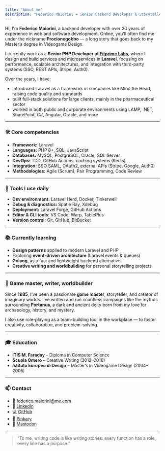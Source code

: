 ```yaml
---
title: "About me"
description: "Federico Maiorini – Senior Backend Developer & Storyteller"
---
```


Hi, I'm **Federico Maiorini**, a backend developer with over 20 years of experience in web and software development. Online, you’ll often find me under the nickname **Procionegobbo** — a long story that goes back to my Master’s degree in Videogame Design.

I currently work as a **Senior PHP Developer at [Fitprime Labs](https://labs.fitprime.com/)**, where I design and build services and microservices in **Laravel**, focusing on performance, scalable architectures, and integration with third-party systems (SSO, REST APIs, Stripe, Auth0).

Over the years, I have:
- introduced Laravel as a framework in companies like Mind the Head, raising code quality and standards  
- built full-stack solutions for large clients, mainly in the pharmaceutical sector  
- worked in both public and corporate environments using LAMP, .NET, SharePoint, C#, Angular, Oracle, and more

---

### 🛠 Core competencies

- **Framework:** Laravel  
- **Languages:** PHP 8+, SQL, JavaScript  
- **Databases:** MySQL, PostgreSQL, Oracle, SQL Server  
- **DevOps:** TDD, GitHub Actions, caching systems (Redis)  
- **Integration:** SSO SAML, OAuth2, external APIs (Stripe, Google, Auth0)  
- **Methodologies:** Agile (Scrum), Pair Programming, Code Review  

---

### 🧰 Tools I use daily

- **Dev environment:** Laravel Herd, Docker, Tinkerwell  
- **Debug & diagnostics:** Spatie Ray, Xdebug  
- **Deployment:** Laravel Forge, GitHub Actions  
- **Editor & CLI tools:** VS Code, Warp, TablePlus  
- **Version control:** Git, GitHub, BitBucket

---

### 📚 Currently learning

- **Design patterns** applied to modern Laravel and PHP  
- Exploring **event-driven architecture** (Laravel events & queues)  
- **Golang**, as a fast and lightweight backend alternative  
- **Creative writing and worldbuilding** for personal storytelling projects  

---

### 🎲 Game master, writer, worldbuilder

Since **1985**, I’ve been a passionate **game master**, storyteller, and creator of imaginary worlds. I’ve written and run countless campaigns like the mythos surrounding **Portanus**, a dark and ancient deity born from my love for archaeology, history, and mystery.

I also use role-playing as a team-building tool in the workplace — to foster creativity, collaboration, and problem-solving.

---

### 🎓 Education

- **ITIS M. Faraday** – Diploma in Computer Science  
- **Scuola Omero** – Creative Writing (2012–2016)  
- **Istituto Europeo di Design** – Master’s in Videogame Design (2004–2005)

---

### 📫 Contact

- 📧 [federico.maiorini@me.com](mailto:federico.maiorini@me.com)  
- 🔗 [LinkedIn](https://www.linkedin.com/in/federicomaiorini)  
- 💻 [GitHub](https://github.com/procionegobbo)  
- 🌸 [Pinkary](https://pinkary.com/@procionegobbo)  
- 🐘 [Mastodon](https://livellosegreto.it/@procionegobbo)


---

> “To me, writing code is like writing stories: every function has a role, every line has a purpose.”
